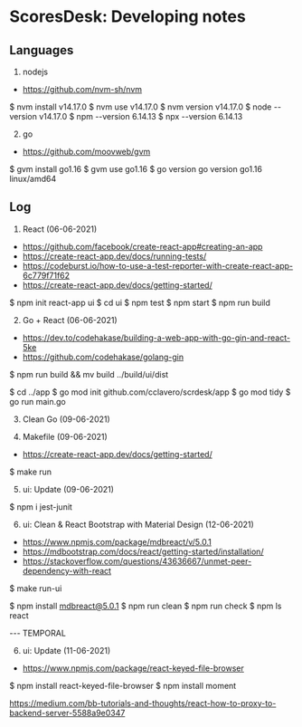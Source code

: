 # ScoresDesk: Developing notes

## Languages

1. nodejs

- https://github.com/nvm-sh/nvm

$ nvm install v14.17.0
$ nvm use v14.17.0
$ nvm version
v14.17.0
$ node --version
v14.17.0
$ npm --version
6.14.13
$ npx --version
6.14.13

2. go

- https://github.com/moovweb/gvm

$ gvm install go1.16
$ gvm use go1.16
$ go version
go version go1.16 linux/amd64

## Log

1. React (06-06-2021)

- https://github.com/facebook/create-react-app#creating-an-app
- https://create-react-app.dev/docs/running-tests/
- https://codeburst.io/how-to-use-a-test-reporter-with-create-react-app-6c779f71f62
- https://create-react-app.dev/docs/getting-started/

$ npm init react-app ui
$ cd ui
$ npm test
$ npm start
$ npm run build

2. Go + React (06-06-2021)

- https://dev.to/codehakase/building-a-web-app-with-go-gin-and-react-5ke
- https://github.com/codehakase/golang-gin

$ npm run build && mv build ../build/ui/dist

$ cd ../app
$ go mod init github.com/cclavero/scrdesk/app
$ go mod tidy
$ go run main.go

3. Clean Go (09-06-2021)

4. Makefile (09-06-2021)

- https://create-react-app.dev/docs/getting-started/

$ make run

5. ui: Update (09-06-2021)

$ npm i jest-junit

6. ui: Clean & React Bootstrap with Material Design (12-06-2021)

- https://www.npmjs.com/package/mdbreact/v/5.0.1
- https://mdbootstrap.com/docs/react/getting-started/installation/
- https://stackoverflow.com/questions/43636667/unmet-peer-dependency-with-react

$ make run-ui

$ npm install mdbreact@5.0.1
$ npm run clean
$ npm run check
$ npm ls react









--- TEMPORAL

6. ui: Update (11-06-2021)

- https://www.npmjs.com/package/react-keyed-file-browser

$ npm install react-keyed-file-browser
$ npm install moment



https://medium.com/bb-tutorials-and-thoughts/react-how-to-proxy-to-backend-server-5588a9e0347